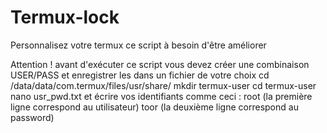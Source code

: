 # Termux-lock
Personnalisez votre termux 
ce script à besoin d'être améliorer

Attention !
    avant d'exécuter ce script vous devez créer une combinaison USER/PASS 
    et enregistrer les dans un fichier de votre choix 
    cd /data/data/com.termux/files/usr/share/
    mkdir termux-user
    cd termux-user
    nano usr_pwd.txt et écrire vos identifiants comme ceci :
    root (la première ligne correspond au utilisateur)
    toor (la deuxième ligne correspond au password)

